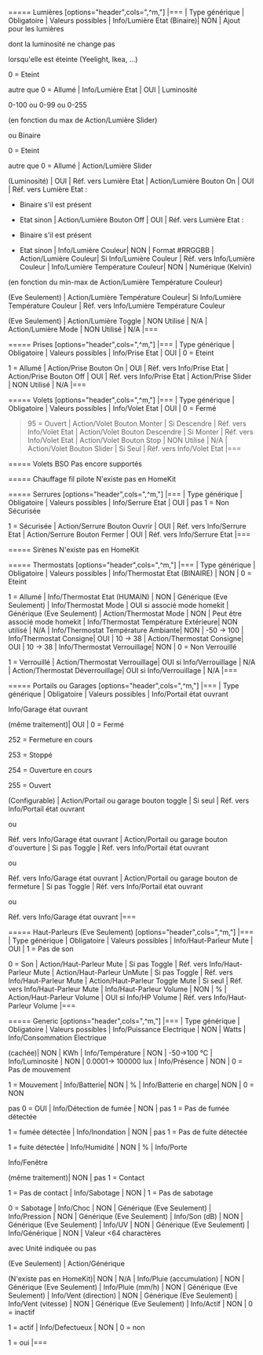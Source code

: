 ===== Lumières
[options="header",cols=",^m,"]
|===
| Type générique | Obligatoire | Valeurs possibles 
| Info/Lumière Etat (Binaire)| NON | Ajout pour les lumières

dont la luminosité ne change pas

lorsqu'elle est éteinte (Yeelight, Ikea, ...)

0 = Eteint 

autre que 0 = Allumé
| Info/Lumière Etat | OUI | Luminosité

0-100 ou 0-99 ou 0-255

(en fonction du max de Action/Lumière Slider)

ou Binaire

0 = Eteint

autre que 0 = Allumé 
| Action/Lumière Slider

(Luminosité)
| OUI | Réf. vers Lumière Etat
| Action/Lumière Bouton On | OUI | Réf. vers Lumière Etat :

- Binaire s'il est présent

- Etat sinon
| Action/Lumière Bouton Off | OUI | Réf. vers Lumière Etat :

- Binaire s'il est présent

- Etat sinon
| Info/Lumière Couleur| NON | Format #RRGGBB
| Action/Lumière Couleur| Si Info/Lumière Couleur | Réf. vers Info/Lumière Couleur
| Info/Lumière Température Couleur| NON | Numérique (Kelvin)

(en fonction du min-max de Action/Lumière Température Couleur)

(Eve Seulement)
| Action/Lumière Température Couleur| Si Info/Lumière Température Couleur | Réf. vers Info/Lumière Température Couleur

(Eve Seulement)
| Action/Lumière Toggle | NON Utilisé | N/A
| Action/Lumière Mode | NON Utilisé | N/A
|===

===== Prises
[options="header",cols=",^m,"]
|===
| Type générique | Obligatoire | Valeurs possibles 
| Info/Prise Etat | OUI | 0 = Eteint 

1 = Allumé
| Action/Prise Bouton On | OUI | Réf. vers Info/Prise Etat
| Action/Prise Bouton Off | OUI | Réf. vers Info/Prise Etat
| Action/Prise Slider | NON Utilisé | N/A
|===

===== Volets
[options="header",cols=",^m,"]
|===
| Type générique | Obligatoire | Valeurs possibles 
| Info/Volet Etat | OUI | 0 = Fermé 

>95 = Ouvert
| Action/Volet Bouton Monter | Si Descendre | Réf. vers Info/Volet Etat
| Action/Volet Bouton Descendre | Si Monter | Réf. vers Info/Volet Etat
| Action/Volet Bouton Stop | NON Utilisé | N/A
| Action/Volet Bouton Slider | Si Seul | Réf. vers Info/Volet Etat
|===

===== Volets BSO
Pas encore supportés

===== Chauffage fil pilote
N'existe pas en HomeKit

===== Serrures
[options="header",cols=",^m,"]
|===
| Type générique | Obligatoire | Valeurs possibles 
| Info/Serrure Etat | OUI | pas 1 = Non Sécurisée 

1 = Sécurisée
| Action/Serrure Bouton Ouvrir | OUI | Réf. vers Info/Serrure Etat
| Action/Serrure Bouton Fermer | OUI | Réf. vers Info/Serrure Etat
|===

===== Sirènes
N'existe pas en HomeKit

===== Thermostats
[options="header",cols=",^m,"]
|===
| Type générique | Obligatoire | Valeurs possibles 
| Info/Thermostat Etat (BINAIRE) | NON | 0 = Eteint 

1 = Allumé
| Info/Thermostat Etat (HUMAIN) | NON | Générique (Eve Seulement)
| Info/Thermostat Mode | OUI si associé mode homekit | Générique (Eve Seulement)
| Action/Thermostat Mode | NON | Peut être associé mode homekit
| Info/Thermostat Température Extérieure| NON utilisé | N/A
| Info/Thermostat Température Ambiante| NON | -50 -> 100
| Info/Thermostat Consigne| OUI | 10 -> 38
| Action/Thermostat Consigne| OUI | 10 -> 38
| Info/Thermostat Verrouillage| NON | 0 = Non Verrouillé 

1 = Verrouillé
| Action/Thermostat Verrouillage| OUI si Info/Verrouillage | N/A
| Action/Thermostat Déverrouillage| OUI si Info/Verrouillage | N/A
|===

===== Portails ou Garages
[options="header",cols=",^m,"]
|===
| Type générique | Obligatoire | Valeurs possibles 
| Info/Portail état ouvrant

Info/Garage état ouvrant

(même traitement)| OUI | 0 = Fermé 

252 = Fermeture en cours

253 = Stoppé

254 = Ouverture en cours

255 = Ouvert

(Configurable)
| Action/Portail ou garage bouton toggle | Si seul | Réf. vers Info/Portail état ouvrant

ou

Réf. vers Info/Garage état ouvrant
| Action/Portail ou garage bouton d'ouverture | Si pas Toggle | Réf. vers Info/Portail état ouvrant

ou

Réf. vers Info/Garage état ouvrant
| Action/Portail ou garage bouton de fermeture | Si pas Toggle | Réf. vers Info/Portail état ouvrant

ou

Réf. vers Info/Garage état ouvrant
|===

===== Haut-Parleurs (Eve Seulement)
[options="header",cols=",^m,"]
|===
| Type générique | Obligatoire | Valeurs possibles 
| Info/Haut-Parleur Mute | OUI | 1 = Pas de son 

0 = Son
| Action/Haut-Parleur Mute | Si pas Toggle | Réf. vers Info/Haut-Parleur Mute
| Action/Haut-Parleur UnMute | Si pas Toggle | Réf. vers Info/Haut-Parleur Mute
| Action/Haut-Parleur Toggle Mute | Si seul | Réf. vers Info/Haut-Parleur Mute
| Info/Haut-Parleur Volume | NON | %
| Action/Haut-Parleur Volume | OUI si Info/HP Volume | Réf. vers Info/Haut-Parleur Volume
|===

===== Generic
[options="header",cols=",^m,"]
|===
| Type générique | Obligatoire | Valeurs possibles 
| Info/Puissance Electrique | NON | Watts
| Info/Consommation Electrique

(cachée)| NON | KWh
| Info/Température | NON | -50->100 °C 
| Info/Luminosité | NON | 0.0001-> 100000 lux
| Info/Présence | NON | 0 = Pas de mouvement

1 = Mouvement
| Info/Batterie| NON | %
| Info/Batterie en charge| NON | 0 = NON

pas 0 = OUI
| Info/Détection de fumée | NON | pas 1 = Pas de fumée détectée

1 = fumée détectée
| Info/Inondation | NON | pas 1 = Pas de fuite détectée

1 = fuite détectée
| Info/Humidité | NON | %
| Info/Porte

Info/Fenêtre

(même traitement)| NON | pas 1 = Contact

1 = Pas de contact
| Info/Sabotage | NON | 1 = Pas de sabotage

0 = Sabotage
| Info/Choc | NON | Générique (Eve Seulement)
| Info/Pression | NON | Générique (Eve Seulement)
| Info/Son (dB) | NON | Générique (Eve Seulement)
| Info/UV | NON | Générique (Eve Seulement)
| Info/Générique | NON | Valeur <64 charactères 

avec Unité indiquée ou pas

(Eve Seulement)
| Action/Générique 

(N'existe pas en HomeKit)| NON | N/A
| Info/Pluie (accumulation) | NON | Générique (Eve Seulement)
| Info/Pluie (mm/h) | NON | Générique (Eve Seulement)
| Info/Vent (direction) | NON | Générique (Eve Seulement)
| Info/Vent (vitesse) | NON | Générique (Eve Seulement)
| Info/Actif | NON | 0 = inactif

1 = actif
| Info/Defectueux | NON | 0 = non

1 = oui
|===

